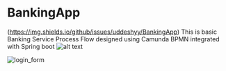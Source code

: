 # BankingApp
(https://img.shields.io/github/issues/uddeshyy/BankingApp)
This is basic Banking Service Process Flow designed using Camunda BPMN integrated with Spring boot
![alt text](https://user-images.githubusercontent.com/53940727/176218095-1eadd8a6-f7a5-4a7d-8447-8d0b63a693bf.JPG)


![login_form](https://user-images.githubusercontent.com/53940727/176220989-75553824-811b-4686-bc26-728117268acc.JPG)

